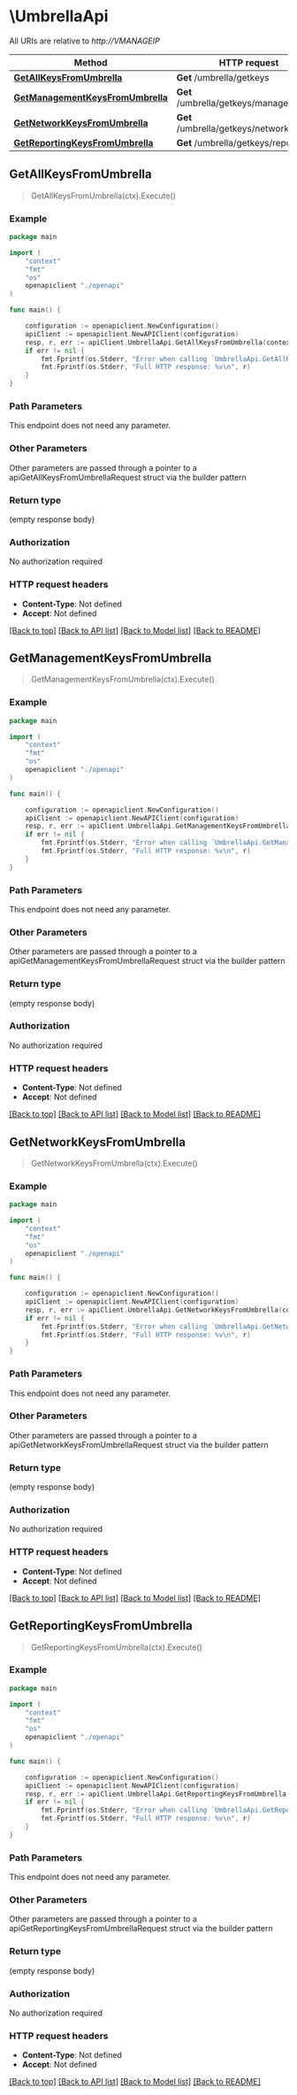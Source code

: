 # \UmbrellaApi

All URIs are relative to *http://VMANAGEIP*

Method | HTTP request | Description
------------- | ------------- | -------------
[**GetAllKeysFromUmbrella**](UmbrellaApi.md#GetAllKeysFromUmbrella) | **Get** /umbrella/getkeys | 
[**GetManagementKeysFromUmbrella**](UmbrellaApi.md#GetManagementKeysFromUmbrella) | **Get** /umbrella/getkeys/management | 
[**GetNetworkKeysFromUmbrella**](UmbrellaApi.md#GetNetworkKeysFromUmbrella) | **Get** /umbrella/getkeys/networkdevices | 
[**GetReportingKeysFromUmbrella**](UmbrellaApi.md#GetReportingKeysFromUmbrella) | **Get** /umbrella/getkeys/reporting | 



## GetAllKeysFromUmbrella

> GetAllKeysFromUmbrella(ctx).Execute()





### Example

```go
package main

import (
    "context"
    "fmt"
    "os"
    openapiclient "./openapi"
)

func main() {

    configuration := openapiclient.NewConfiguration()
    apiClient := openapiclient.NewAPIClient(configuration)
    resp, r, err := apiClient.UmbrellaApi.GetAllKeysFromUmbrella(context.Background()).Execute()
    if err != nil {
        fmt.Fprintf(os.Stderr, "Error when calling `UmbrellaApi.GetAllKeysFromUmbrella``: %v\n", err)
        fmt.Fprintf(os.Stderr, "Full HTTP response: %v\n", r)
    }
}
```

### Path Parameters

This endpoint does not need any parameter.

### Other Parameters

Other parameters are passed through a pointer to a apiGetAllKeysFromUmbrellaRequest struct via the builder pattern


### Return type

 (empty response body)

### Authorization

No authorization required

### HTTP request headers

- **Content-Type**: Not defined
- **Accept**: Not defined

[[Back to top]](#) [[Back to API list]](../README.md#documentation-for-api-endpoints)
[[Back to Model list]](../README.md#documentation-for-models)
[[Back to README]](../README.md)


## GetManagementKeysFromUmbrella

> GetManagementKeysFromUmbrella(ctx).Execute()





### Example

```go
package main

import (
    "context"
    "fmt"
    "os"
    openapiclient "./openapi"
)

func main() {

    configuration := openapiclient.NewConfiguration()
    apiClient := openapiclient.NewAPIClient(configuration)
    resp, r, err := apiClient.UmbrellaApi.GetManagementKeysFromUmbrella(context.Background()).Execute()
    if err != nil {
        fmt.Fprintf(os.Stderr, "Error when calling `UmbrellaApi.GetManagementKeysFromUmbrella``: %v\n", err)
        fmt.Fprintf(os.Stderr, "Full HTTP response: %v\n", r)
    }
}
```

### Path Parameters

This endpoint does not need any parameter.

### Other Parameters

Other parameters are passed through a pointer to a apiGetManagementKeysFromUmbrellaRequest struct via the builder pattern


### Return type

 (empty response body)

### Authorization

No authorization required

### HTTP request headers

- **Content-Type**: Not defined
- **Accept**: Not defined

[[Back to top]](#) [[Back to API list]](../README.md#documentation-for-api-endpoints)
[[Back to Model list]](../README.md#documentation-for-models)
[[Back to README]](../README.md)


## GetNetworkKeysFromUmbrella

> GetNetworkKeysFromUmbrella(ctx).Execute()





### Example

```go
package main

import (
    "context"
    "fmt"
    "os"
    openapiclient "./openapi"
)

func main() {

    configuration := openapiclient.NewConfiguration()
    apiClient := openapiclient.NewAPIClient(configuration)
    resp, r, err := apiClient.UmbrellaApi.GetNetworkKeysFromUmbrella(context.Background()).Execute()
    if err != nil {
        fmt.Fprintf(os.Stderr, "Error when calling `UmbrellaApi.GetNetworkKeysFromUmbrella``: %v\n", err)
        fmt.Fprintf(os.Stderr, "Full HTTP response: %v\n", r)
    }
}
```

### Path Parameters

This endpoint does not need any parameter.

### Other Parameters

Other parameters are passed through a pointer to a apiGetNetworkKeysFromUmbrellaRequest struct via the builder pattern


### Return type

 (empty response body)

### Authorization

No authorization required

### HTTP request headers

- **Content-Type**: Not defined
- **Accept**: Not defined

[[Back to top]](#) [[Back to API list]](../README.md#documentation-for-api-endpoints)
[[Back to Model list]](../README.md#documentation-for-models)
[[Back to README]](../README.md)


## GetReportingKeysFromUmbrella

> GetReportingKeysFromUmbrella(ctx).Execute()





### Example

```go
package main

import (
    "context"
    "fmt"
    "os"
    openapiclient "./openapi"
)

func main() {

    configuration := openapiclient.NewConfiguration()
    apiClient := openapiclient.NewAPIClient(configuration)
    resp, r, err := apiClient.UmbrellaApi.GetReportingKeysFromUmbrella(context.Background()).Execute()
    if err != nil {
        fmt.Fprintf(os.Stderr, "Error when calling `UmbrellaApi.GetReportingKeysFromUmbrella``: %v\n", err)
        fmt.Fprintf(os.Stderr, "Full HTTP response: %v\n", r)
    }
}
```

### Path Parameters

This endpoint does not need any parameter.

### Other Parameters

Other parameters are passed through a pointer to a apiGetReportingKeysFromUmbrellaRequest struct via the builder pattern


### Return type

 (empty response body)

### Authorization

No authorization required

### HTTP request headers

- **Content-Type**: Not defined
- **Accept**: Not defined

[[Back to top]](#) [[Back to API list]](../README.md#documentation-for-api-endpoints)
[[Back to Model list]](../README.md#documentation-for-models)
[[Back to README]](../README.md)

